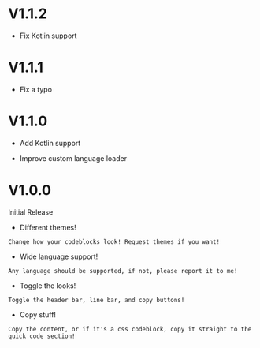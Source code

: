 # V1.1.2

- Fix Kotlin support

# V1.1.1

- Fix a typo

# V1.1.0

- Add Kotlin support

- Improve custom language loader

# V1.0.0

Initial Release

- Different themes!

`Change how your codeblocks look! Request themes if you want!`

- Wide language support!

`Any language should be supported, if not, please report it to me!`

- Toggle the looks!

`Toggle the header bar, line bar, and copy buttons!`

- Copy stuff!

`Copy the content, or if it's a css codeblock, copy it straight to the quick code section!`
